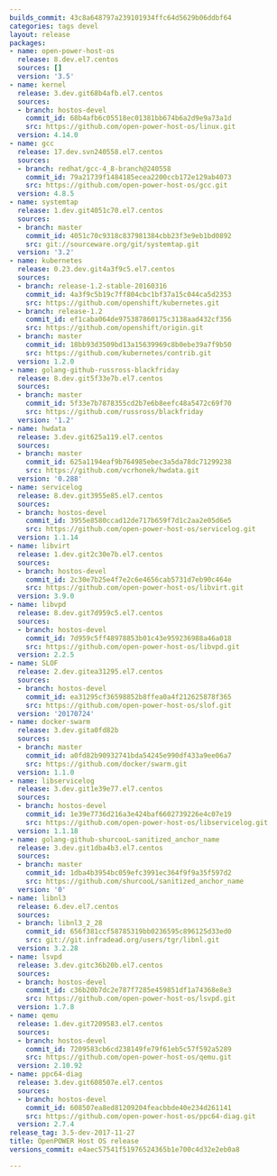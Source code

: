 ```yaml
---
builds_commit: 43c8a648797a239101934ffc64d5629b06ddbf64
categories: tags devel
layout: release
packages:
- name: open-power-host-os
  release: 8.dev.el7.centos
  sources: []
  version: '3.5'
- name: kernel
  release: 3.dev.git68b4afb.el7.centos
  sources:
  - branch: hostos-devel
    commit_id: 68b4afb6c05518ec01381bb674b6a2d9e9a73a1d
    src: https://github.com/open-power-host-os/linux.git
  version: 4.14.0
- name: gcc
  release: 17.dev.svn240558.el7.centos
  sources:
  - branch: redhat/gcc-4_8-branch@240558
    commit_id: 79a21739f1484185ecea2200ccb172e129ab4073
    src: https://github.com/open-power-host-os/gcc.git
  version: 4.8.5
- name: systemtap
  release: 1.dev.git4051c70.el7.centos
  sources:
  - branch: master
    commit_id: 4051c70c9318c837981384cbb23f3e9eb1bd0892
    src: git://sourceware.org/git/systemtap.git
  version: '3.2'
- name: kubernetes
  release: 0.23.dev.git4a3f9c5.el7.centos
  sources:
  - branch: release-1.2-stable-20160316
    commit_id: 4a3f9c5b19c7ff804cbc1bf37a15c044ca5d2353
    src: https://github.com/openshift/kubernetes.git
  - branch: release-1.2
    commit_id: ef1caba064de975387860175c3138aad432cf356
    src: https://github.com/openshift/origin.git
  - branch: master
    commit_id: 18bb93d3509bd13a15639969c8b0ebe39a7f9b50
    src: https://github.com/kubernetes/contrib.git
  version: 1.2.0
- name: golang-github-russross-blackfriday
  release: 8.dev.git5f33e7b.el7.centos
  sources:
  - branch: master
    commit_id: 5f33e7b7878355cd2b7e6b8eefc48a5472c69f70
    src: https://github.com/russross/blackfriday
  version: '1.2'
- name: hwdata
  release: 3.dev.git625a119.el7.centos
  sources:
  - branch: master
    commit_id: 625a1194eaf9b764985ebec3a5da78dc71299238
    src: https://github.com/vcrhonek/hwdata.git
  version: '0.288'
- name: servicelog
  release: 8.dev.git3955e85.el7.centos
  sources:
  - branch: hostos-devel
    commit_id: 3955e8580ccad12de717b659f7d1c2aa2e05d6e5
    src: https://github.com/open-power-host-os/servicelog.git
  version: 1.1.14
- name: libvirt
  release: 1.dev.git2c30e7b.el7.centos
  sources:
  - branch: hostos-devel
    commit_id: 2c30e7b25e4f7e2c6e4656cab5731d7eb90c464e
    src: https://github.com/open-power-host-os/libvirt.git
  version: 3.9.0
- name: libvpd
  release: 8.dev.git7d959c5.el7.centos
  sources:
  - branch: hostos-devel
    commit_id: 7d959c5ff48978853b01c43e959236988a46a018
    src: https://github.com/open-power-host-os/libvpd.git
  version: 2.2.5
- name: SLOF
  release: 2.dev.gitea31295.el7.centos
  sources:
  - branch: hostos-devel
    commit_id: ea31295cf36598852b8ffea0a4f212625878f365
    src: https://github.com/open-power-host-os/slof.git
  version: '20170724'
- name: docker-swarm
  release: 3.dev.gita0fd82b
  sources:
  - branch: master
    commit_id: a0fd82b90932741bda54245e990df433a9ee06a7
    src: https://github.com/docker/swarm.git
  version: 1.1.0
- name: libservicelog
  release: 3.dev.git1e39e77.el7.centos
  sources:
  - branch: hostos-devel
    commit_id: 1e39e7736d216a3e424baf6602739226e4c07e19
    src: https://github.com/open-power-host-os/libservicelog.git
  version: 1.1.18
- name: golang-github-shurcooL-sanitized_anchor_name
  release: 3.dev.git1dba4b3.el7.centos
  sources:
  - branch: master
    commit_id: 1dba4b3954bc059efc3991ec364f9f9a35f597d2
    src: https://github.com/shurcooL/sanitized_anchor_name
  version: '0'
- name: libnl3
  release: 6.dev.el7.centos
  sources:
  - branch: libnl3_2_28
    commit_id: 656f381ccf58785319bb0236595c896125d33ed0
    src: git://git.infradead.org/users/tgr/libnl.git
  version: 3.2.28
- name: lsvpd
  release: 3.dev.gitc36b20b.el7.centos
  sources:
  - branch: hostos-devel
    commit_id: c36b20b7dc2e787f7285e459851df1a74368e8e3
    src: https://github.com/open-power-host-os/lsvpd.git
  version: 1.7.8
- name: qemu
  release: 1.dev.git7209583.el7.centos
  sources:
  - branch: hostos-devel
    commit_id: 7209583cb6cd238149fe79f61eb5c57f592a5289
    src: https://github.com/open-power-host-os/qemu.git
  version: 2.10.92
- name: ppc64-diag
  release: 3.dev.git608507e.el7.centos
  sources:
  - branch: hostos-devel
    commit_id: 608507ea8ed81209204feacbbde40e234d261141
    src: https://github.com/open-power-host-os/ppc64-diag.git
  version: 2.7.4
release_tag: 3.5-dev-2017-11-27
title: OpenPOWER Host OS release
versions_commit: e4aec57541f51976524365b1e700c4d32e2eb0a8

---
```

